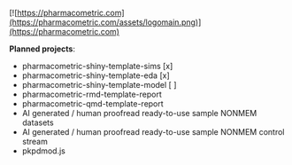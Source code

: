 [![https://pharmacometric.com](https://pharmacometric.com/assets/logomain.png)](https://pharmacometric.com)

__Planned projects__:
 - pharmacometric-shiny-template-sims [x]
 - pharmacometric-shiny-template-eda [x]
 - pharmacometric-shiny-template-model [ ]
 - pharmacometric-rmd-template-report
 - pharmacometric-qmd-template-report
 - AI generated / human proofread ready-to-use sample NONMEM datasets
 - AI generated / human proofread ready-to-use sample NONMEM control stream
 - pkpdmod.js 
